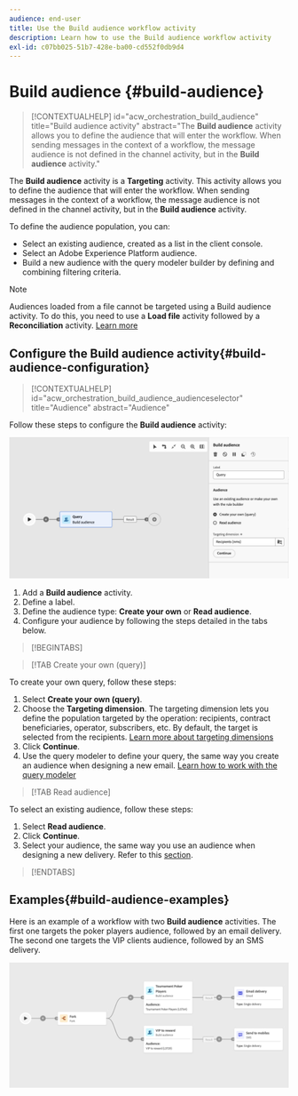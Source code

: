 ```yaml
---
audience: end-user
title: Use the Build audience workflow activity
description: Learn how to use the Build audience workflow activity
exl-id: c07bb025-51b7-428e-ba00-cd552f0db9d4
---
```

# Build audience {#build-audience}

>[!CONTEXTUALHELP]
>id="acw_orchestration_build_audience"
>title="Build audience activity"
>abstract="The **Build audience** activity allows you to define the audience that will enter the workflow. When sending messages in the context of a workflow, the message audience is not defined in the channel activity, but in the **Build audience** activity."

The **Build audience** activity is a **Targeting** activity. This activity allows you to define the audience that will enter the workflow. When sending messages in the context of a workflow, the message audience is not defined in the channel activity, but in the **Build audience** activity.

To define the audience population, you can:

* Select an existing audience, created as a list in the client console.
* Select an Adobe Experience Platform audience. 
* Build a new audience with the query modeler builder by defining and combining filtering criteria.

>[!NOTE]
>
>Audiences loaded from a file cannot be targeted using a Build audience activity. To do this, you need to use a **Load file** activity followed by a **Reconciliation** activity. [Learn more](../../audience/about-recipients.md)

<!--
The **Build audience** activity can be placed at the beginning of the workflow or after any other activity. Any activity can be placed after the **Build audience**.
-->

## Configure the Build audience activity{#build-audience-configuration}

>[!CONTEXTUALHELP]
>id="acw_orchestration_build_audience_audienceselector"
>title="Audience"
>abstract="Audience"

Follow these steps to configure the **Build audience** activity:

![](../assets/workflow-audience.png)

1. Add a **Build audience** activity. 
1. Define a label.
1. Define the audience type: **Create your own** or **Read audience**. 
1. Configure your audience by following the steps detailed in the tabs below.

>[!BEGINTABS]

>[!TAB Create your own (query)]

To create your own query, follow these steps:

1. Select **Create your own (query)**.
1. Choose the **Targeting dimension**. The targeting dimension lets you define the population targeted by the operation: recipients, contract beneficiaries, operator, subscribers, etc. By default, the target is selected from the recipients. [Learn more about targeting dimensions](../../audience/about-recipients.md#targeting-dimensions)
1. Click **Continue**.
1. Use the query modeler to define your query, the same way you create an audience when designing a new email. [Learn how to work with the query modeler](../../audience/../query/query-modeler-overview.md)

>[!TAB Read audience]

To select an existing audience, follow these steps:

1. Select **Read audience**.
1. Click **Continue**.
1. Select your audience, the same way you use an audience when designing a new delivery. Refer to this [section](../../audience/add-audience.md).

>[!ENDTABS]

## Examples{#build-audience-examples}

Here is an example of a workflow with two **Build audience** activities. The first one targets the poker players audience, followed by an email delivery. The second one targets the VIP clients audience, followed by an SMS delivery.

![](../assets/workflow-audience-example.png)
